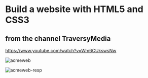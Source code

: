 # Build a website with HTML5 and CSS3

## from the channel TraversyMedia

https://www.youtube.com/watch?v=Wm6CUkswsNw

![acmeweb](https://user-images.githubusercontent.com/50461475/87473291-93790f80-c5f7-11ea-9f15-9c1171819aba.gif)

![acmeweb-resp](https://user-images.githubusercontent.com/50461475/87473313-9a078700-c5f7-11ea-80f2-9e9bf1b71bf0.gif)
